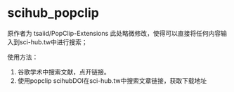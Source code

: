 # scihub_popclip
原作者为 tsaiid/PopClip-Extensions
此处略微修改，使得可以直接将任何内容输入到sci-hub.tw中进行搜索；

使用方法：
1. 谷歌学术中搜索文献，点开链接。
2. 使用popclip scihubDOI在sci-hub.tw中搜索文章链接，获取下载地址
